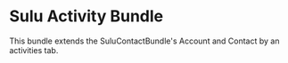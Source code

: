 Sulu Activity Bundle
====================

This bundle extends the SuluContactBundle's Account and Contact by an activities tab.
